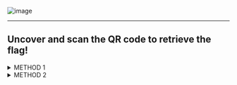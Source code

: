 ![image](https://user-images.githubusercontent.com/66912443/186411817-9886bc1c-184d-4ad7-9dc4-f432223bfa06.png)


____________________________________________________________________________________________________________________

## Uncover and scan the QR code to retrieve the flag!

<details>
<summary> METHOD 1 </summary>
  <p></p>
On starting the machine, we are sent to '/home/ubuntu/confidential/' presenting us with the PDF we need to extract the QR code from.
  <p></p>

![image](https://user-images.githubusercontent.com/66912443/186401405-b90598ea-9e6f-4d56-965c-1865d8b6f6d7.png)

As we know the QR code is hidden within the pdf, it only makes sense to find a tool that makes this possible. Unfortunately for this box access is denied on installing any tools to help so we must move the file out from this VM into another, or your own device to make the use of tools possible.

The first step would be to create a netcat session that will listen and transmit the file:

``` nc -lvnp 2000 < Repdf.pdf ```

![image](https://user-images.githubusercontent.com/66912443/186407875-551c6578-3dc6-4403-bce6-174f63e070e6.png)

On the attacker machine, we then setup another netcat session to accept the file. As seen below the file has been accepted and now sits in the current working directory on the attack machine.

``` nc [source ip] 2000 > examine.pdf ```

![image](https://user-images.githubusercontent.com/66912443/186408034-6b45036a-256c-4826-ae39-d9091caa1db9.png)

Next is to extract the images. For this example I will be using 'pdfimages' with the following command:

``` pdfimages examine.pdf image ```

This will rip the images from the PDF and name them starting with 'image'. As you can see in the picture below this has outputted 3 files. Two of these files are the warning sign seen in the earlier PDF. However, the third image shows off just the message without the covering!

![image](https://user-images.githubusercontent.com/66912443/186410070-cb88df30-5f9a-4f2a-90c1-463743b9fb7c.png)


From this point on you can scan the file using any QR code scanner and find the flag! If you scan with phone its best to copy it and send it to youself as its a long complicated string of characters.

____________________________________________________________________________________________________________________  

</details>

<details>
<summary> METHOD 2 </summary>
  <p></p>
By right clicking the image and chosing 'Save Image As' you can skip all the fuss as this saves the file without the red warning label.

![image](https://user-images.githubusercontent.com/66912443/186406652-36e85cea-fccc-4c2d-92f8-a5e4694eb498.png)

From this point on you can scan the file using any QR code scanner and find the flag! If you scan with phone its best to copy it and send it to youself as its a long complicated string of characters.

____________________________________________________________________________________________________________________

</details>







